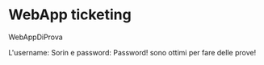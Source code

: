 # WebApp ticketing
WebAppDiProva

L'username: Sorin e password: Password! sono ottimi per fare delle prove!
